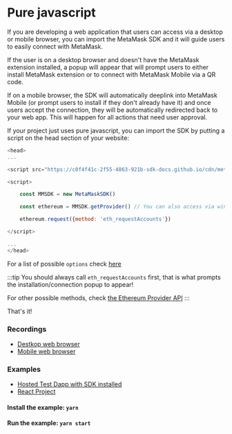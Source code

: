 # Pure javascript

If you are developing a web application that users can access via a desktop or mobile browser, you can import the MetaMask SDK and it will guide users to easily connect with MetaMask.

If the user is on a desktop browser and doesn't have the MetaMask extension installed, a popup will appear that will prompt users to either install MetaMask extension or to connect with MetaMask Mobile via a QR code.

If on a mobile browser, the SDK will automatically deeplink into MetaMask Mobile (or prompt users to install if they don't already have it) and once users accept the connection, they will be automatically redirected back to your web app. This will happen for all actions that need user approval.

If your project just uses pure javascript, you can import the SDK by putting a script on the head section of your website:

```javascript
<head>
...

<script src="https://c0f4f41c-2f55-4863-921b-sdk-docs.github.io/cdn/metamask-sdk.js"></script>

<script>

    const MMSDK = new MetaMaskSDK()

    const ethereum = MMSDK.getProvider() // You can also access via window.ethereum

    ethereum.request({method: 'eth_requestAccounts'})

</script>

...
</head>
```

For a list of possible `options` check [here](/metamask-sdk-js/metamask-sdk-js-options.html)

:::tip
You should always call `eth_requestAccounts` first, that is what prompts the installation/connection popup to appear!

For other possible methods, check [the Ethereum Provider API](/ethereum-provider.html)
:::

That's it!

### Recordings

- [Destkop web browser](https://recordit.co/g9u0X2S60Z)
- [Mobile web browser](https://recordit.co/2qy9lCVHWC)

### Examples

- [Hosted Test Dapp with SDK installed](https://c0f4f41c-2f55-4863-921b-sdk-docs.github.io/test-dapp/)
- [React Project](https://c0f4f41c-2f55-4863-921b-sdk-docs.github.io/downloads/create-react-app_v0.1.0.zip)

#### Install the example: `yarn`

#### Run the example: `yarn start`
